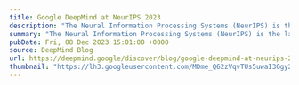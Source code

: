 ```yaml
---
title: Google DeepMind at NeurIPS 2023
description: "The Neural Information Processing Systems (NeurIPS) is the largest artificial intelligence (AI) conference in the world. NeurIPS 2023 will be taking place December 10-16 in New Orleans, USA.Teams from across Google DeepMind are presenting more than 150 papers at the main conference and workshops."
summary: "The Neural Information Processing Systems (NeurIPS) is the largest artificial intelligence (AI) conference in the world. NeurIPS 2023 will be taking place December 10-16 in New Orleans, USA.Teams from across Google DeepMind are presenting more than 150 papers at the main conference and workshops."
pubDate: Fri, 08 Dec 2023 15:01:00 +0000
source: DeepMind Blog
url: https://deepmind.google/discover/blog/google-deepmind-at-neurips-2023/
thumbnail: "https://lh3.googleusercontent.com/MDme_Q62zVqvTUs5uwaI3Ggy2rWIujPt2elkusnUuCA4wEo79V9mabIg66j9cr9zMso-LObOVcj6_ZnrgSMUKn6fl52kxOUEjcigXtDZ2UMuosX3-2s=w1200-h630-n-nu"
---
```


